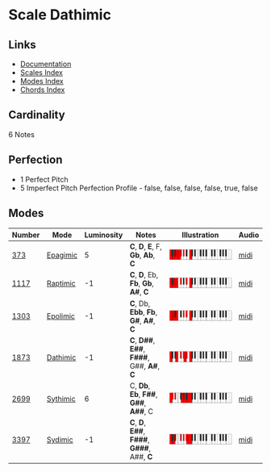 # Scale Dathimic

## Links

- [Documentation](README.md)
- [Scales Index](Scales.md)
- [Modes Index](Modes.md)
- [Chords Index](Chords.md)

## Cardinality

6 Notes

## Perfection

- 1 Perfect Pitch
- 5 Imperfect Pitch
Perfection Profile - false, false, false, false, true, false

## Modes

| Number | Mode | Luminosity | Notes | Illustration | Audio |
|--------|------|------------|-------|--------------|-------|
| [373](https://ianring.com/musictheory/scales/373) | [Epagimic](ModeEpagimic.md) | 5 | **C**, **D**, **E**, F, **Gb**, **Ab**, **C** | ![CNaturalEpagimic](ModeCNaturalEpagimic.png) | [midi](https://github.com/edipermadi/music/blob/main/docs/ModeCNaturalEpagimic.mid?raw=true) | 
| [1117](https://ianring.com/musictheory/scales/1117) | [Raptimic](ModeRaptimic.md) | -1 | **C**, **D**, Eb, **Fb**, **Gb**, **A#**, **C** | ![CNaturalRaptimic](ModeCNaturalRaptimic.png) | [midi](https://github.com/edipermadi/music/blob/main/docs/ModeCNaturalRaptimic.mid?raw=true) | 
| [1303](https://ianring.com/musictheory/scales/1303) | [Epolimic](ModeEpolimic.md) | -1 | **C**, Db, **Ebb**, **Fb**, **G#**, **A#**, **C** | ![CNaturalEpolimic](ModeCNaturalEpolimic.png) | [midi](https://github.com/edipermadi/music/blob/main/docs/ModeCNaturalEpolimic.mid?raw=true) | 
| [1873](https://ianring.com/musictheory/scales/1873) | [Dathimic](ModeDathimic.md) | -1 | **C**, **D##**, **E##**, **F###**, G##, **A#**, **C** | ![CNaturalDathimic](ModeCNaturalDathimic.png) | [midi](https://github.com/edipermadi/music/blob/main/docs/ModeCNaturalDathimic.mid?raw=true) | 
| [2699](https://ianring.com/musictheory/scales/2699) | [Sythimic](ModeSythimic.md) | 6 | C, **Db**, **Eb**, **F##**, **G##**, **A##**, C | ![CNaturalSythimic](ModeCNaturalSythimic.png) | [midi](https://github.com/edipermadi/music/blob/main/docs/ModeCNaturalSythimic.mid?raw=true) | 
| [3397](https://ianring.com/musictheory/scales/3397) | [Sydimic](ModeSydimic.md) | -1 | **C**, **D**, **E##**, **F###**, **G###**, A##, **C** | ![CNaturalSydimic](ModeCNaturalSydimic.png) | [midi](https://github.com/edipermadi/music/blob/main/docs/ModeCNaturalSydimic.mid?raw=true) | 
